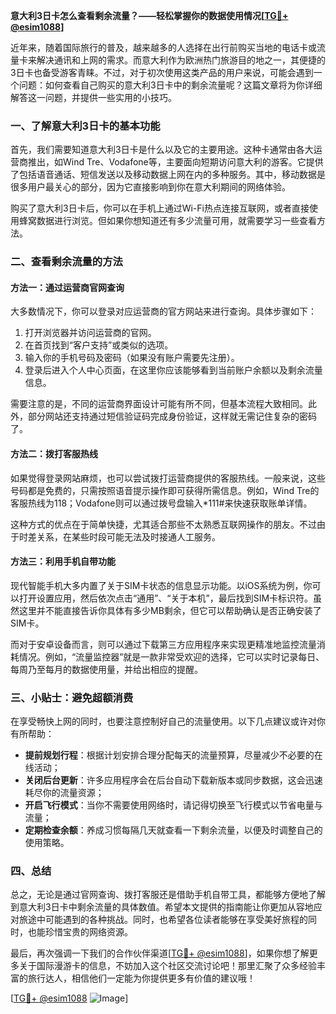 **意大利3日卡怎么查看剩余流量？——轻松掌握你的数据使用情况[[TG💪+ @esim1088](https://t.me/s/esim1088)]**

近年来，随着国际旅行的普及，越来越多的人选择在出行前购买当地的电话卡或流量卡来解决通讯和上网的需求。而意大利作为欧洲热门旅游目的地之一，其便捷的3日卡也备受游客青睐。不过，对于初次使用这类产品的用户来说，可能会遇到一个问题：如何查看自己购买的意大利3日卡中的剩余流量呢？这篇文章将为你详细解答这一问题，并提供一些实用的小技巧。

### 一、了解意大利3日卡的基本功能

首先，我们需要知道意大利3日卡是什么以及它的主要用途。这种卡通常由各大运营商推出，如Wind Tre、Vodafone等，主要面向短期访问意大利的游客。它提供了包括语音通话、短信发送以及移动数据上网在内的多种服务。其中，移动数据是很多用户最关心的部分，因为它直接影响到你在意大利期间的网络体验。

购买了意大利3日卡后，你可以在手机上通过Wi-Fi热点连接互联网，或者直接使用蜂窝数据进行浏览。但如果你想知道还有多少流量可用，就需要学习一些查看方法。

### 二、查看剩余流量的方法

#### 方法一：通过运营商官网查询

大多数情况下，你可以登录对应运营商的官方网站来进行查询。具体步骤如下：

1. 打开浏览器并访问运营商的官网。
2. 在首页找到“客户支持”或类似的选项。
3. 输入你的手机号码及密码（如果没有账户需要先注册）。
4. 登录后进入个人中心页面，在这里你应该能够看到当前账户余额以及剩余流量信息。

需要注意的是，不同的运营商界面设计可能有所不同，但基本流程大致相同。此外，部分网站还支持通过短信验证码完成身份验证，这样就无需记住复杂的密码了。

#### 方法二：拨打客服热线

如果觉得登录网站麻烦，也可以尝试拨打运营商提供的客服热线。一般来说，这些号码都是免费的，只需按照语音提示操作即可获得所需信息。例如，Wind Tre的客服热线为118；Vodafone则可以通过拨号盘输入*111#来快速获取账单详情。

这种方式的优点在于简单快捷，尤其适合那些不太熟悉互联网操作的朋友。不过由于时差关系，在某些时段可能无法及时接通人工服务。

#### 方法三：利用手机自带功能

现代智能手机大多内置了关于SIM卡状态的信息显示功能。以iOS系统为例，你可以打开设置应用，然后依次点击“通用”、“关于本机”，最后找到SIM卡标识符。虽然这里并不能直接告诉你具体有多少MB剩余，但它可以帮助确认是否正确安装了SIM卡。

而对于安卓设备而言，则可以通过下载第三方应用程序来实现更精准地监控流量消耗情况。例如，“流量监控器”就是一款非常受欢迎的选择，它可以实时记录每日、每周乃至每月的数据使用量，并给出相应的提醒。

### 三、小贴士：避免超额消费

在享受畅快上网的同时，也要注意控制好自己的流量使用。以下几点建议或许对你有所帮助：

- **提前规划行程**：根据计划安排合理分配每天的流量预算，尽量减少不必要的在线活动；
- **关闭后台更新**：许多应用程序会在后台自动下载新版本或同步数据，这会迅速耗尽你的流量资源；
- **开启飞行模式**：当你不需要使用网络时，请记得切换至飞行模式以节省电量与流量；
- **定期检查余额**：养成习惯每隔几天就查看一下剩余流量，以便及时调整自己的使用策略。

### 四、总结

总之，无论是通过官网查询、拨打客服还是借助手机自带工具，都能够方便地了解到意大利3日卡中剩余流量的具体数值。希望本文提供的指南能让你更加从容地应对旅途中可能遇到的各种挑战。同时，也希望各位读者能够在享受美好旅程的同时，也能珍惜宝贵的网络资源。

最后，再次强调一下我们的合作伙伴渠道[[TG💪+ @esim1088](https://t.me/s/esim1088)]，如果你想了解更多关于国际漫游卡的信息，不妨加入这个社区交流讨论吧！那里汇聚了众多经验丰富的旅行达人，相信他们一定能为你提供更多有价值的建议哦！

[[TG💪+ @esim1088](https://t.me/s/esim1088) ![Image](https://i.postimg.cc/4NQfJmqS/Snipaste-2025-05-13-00-14-12.png)]